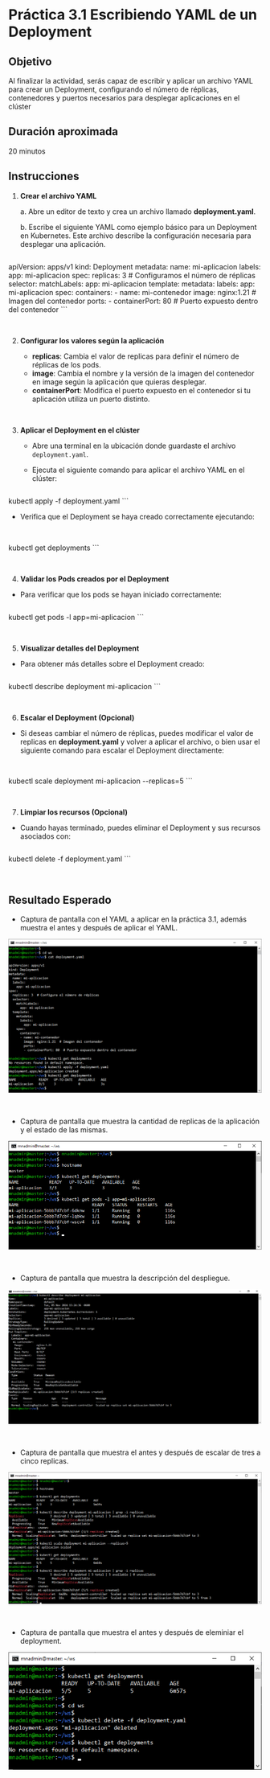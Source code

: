 # Práctica 3.1 Escribiendo YAML de un Deployment

## Objetivo 
Al finalizar la actividad, serás capaz de escribir y aplicar un archivo YAML para crear un Deployment, configurando el número de réplicas, contenedores y puertos necesarios para desplegar aplicaciones en el clúster

## Duración aproximada
20 minutos

## Instrucciones

1. **Crear el archivo YAML**

    a. Abre un editor de texto y crea un archivo llamado **deployment.yaml**.

    b. Escribe el siguiente YAML como ejemplo básico para un Deployment en Kubernetes. Este archivo describe la configuración necesaria para desplegar una aplicación.

    ```yaml

apiVersion: apps/v1
kind: Deployment
metadata:
  name: mi-aplicacion
  labels:
    app: mi-aplicacion
spec:
  replicas: 3  # Configuramos el número de réplicas
  selector:
    matchLabels:
      app: mi-aplicacion
  template:
    metadata:
      labels:
        app: mi-aplicacion
    spec:
      containers:
      - name: mi-contenedor
        image: nginx:1.21  # Imagen del contenedor
        ports:
        - containerPort: 80  # Puerto expuesto dentro del contenedor
    ```

<br/>

2. **Configurar los valores según la aplicación**

    - **replicas**: Cambia el valor de replicas para definir el número de réplicas de los pods.
    - **image**: Cambia el nombre y la versión de la imagen del contenedor en image según la aplicación que quieras desplegar.
    - **containerPort**: Modifica el puerto expuesto en el contenedor si tu aplicación utiliza un puerto distinto.

<br/>

3. **Aplicar el Deployment en el clúster**

    - Abre una terminal en la ubicación donde guardaste el archivo `deployment.yaml`.

    - Ejecuta el siguiente comando para aplicar el archivo YAML en el clúster:

    ```bash
 
kubectl apply -f deployment.yaml
    ```

-   Verifica que el Deployment se haya creado correctamente ejecutando:

    ```bash
 
kubectl get deployments
    ```

<br/>

4. **Validar los Pods creados por el Deployment**

- Para verificar que los pods se hayan iniciado correctamente:

    ```bash
 
kubectl get pods -l app=mi-aplicacion
    ```
 
 <br/>

5. **Visualizar detalles del Deployment**

- Para obtener más detalles sobre el Deployment creado:

    ```bash
 
kubectl describe deployment mi-aplicacion
    ```

<br/>


6. **Escalar el Deployment (Opcional)**

-   Si deseas cambiar el número de réplicas, puedes modificar el valor de replicas en **deployment.yaml** y volver a aplicar el archivo, o bien usar el siguiente comando para escalar el Deployment directamente:

    ```bash
 
kubectl scale deployment mi-aplicacion --replicas=5
    ```
 

<br/>


7. **Limpiar los recursos (Opcional)**

- Cuando hayas terminado, puedes eliminar el Deployment y sus recursos asociados con:

    ```bash
 
kubectl delete -f deployment.yaml
    ```
 

<br/>



## Resultado Esperado

- Captura de pantalla con el YAML a aplicar en la práctica 3.1, además muestra el antes y después de aplicar el YAML.

![YAML](../images/u3_1_1.png)

<br/>

- Captura de pantalla que muestra la cantidad de replicas de la aplicación y el estado de las mismas.

![kubectl ](../images/u3_1_2.png)

<br/>

- Captura de pantalla que muestra la descripción del despliegue.

![kubectl](../images/u3_1_3.png)

<br/>

- Captura de pantalla que muestra el antes y después de escalar de tres a cinco replicas.

![kubectl](../images/u3_1_4.png)

<br/>

- Captura de pantalla que muestra el antes y después de eleminiar el deployment.

![kubectl](../images/u3_1_5.png)

<br/>